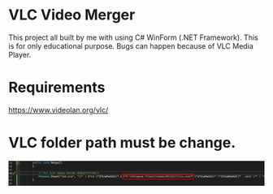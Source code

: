 # VLC Video Merger
This project all built by me with using C# WinForm (.NET Framework). This is for only educational purpose. Bugs can happen because of VLC Media Player.

# Requirements
https://www.videolan.org/vlc/

# VLC folder path must be change.
![Screenshot3](https://github.com/roaccat/vlc-video-merger/blob/main/img/Path.png?raw=true)
